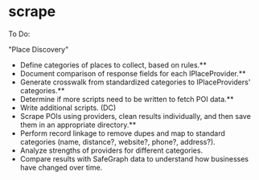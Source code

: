 # scrape

To Do:

"Place Discovery"

- Define categories of places to collect, based on rules.**
- Document comparison of response fields for each IPlaceProvider.**
- Generate crosswalk from standardized categories to IPlaceProviders' categories.**
- Determine if more scripts need to be written to fetch POI data.**
- Write additional scripts. (DC)
- Scrape POIs using providers, clean results individually, and then save them in an appropriate directory.**
- Perform record linkage to remove dupes and map to standard categories (name, distance?, website?, phone?, address?).
- Analyze strengths of providers for different categories.
- Compare results with SafeGraph data to understand how businesses have changed over time.